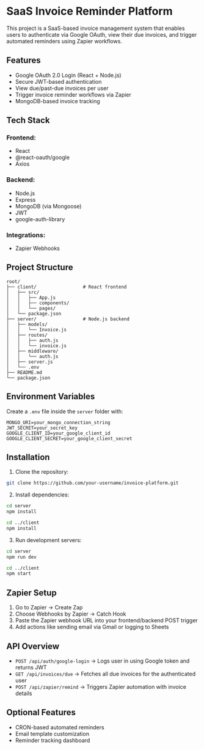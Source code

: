 # SaaS Invoice Reminder Platform

This project is a SaaS-based invoice management system that enables users to authenticate via Google OAuth, view their due invoices, and trigger automated reminders using Zapier workflows.

## Features

- Google OAuth 2.0 Login (React + Node.js)
- Secure JWT-based authentication
- View due/past-due invoices per user
- Trigger invoice reminder workflows via Zapier
- MongoDB-based invoice tracking

## Tech Stack

### Frontend:

- React
- @react-oauth/google
- Axios

### Backend:

- Node.js
- Express
- MongoDB (via Mongoose)
- JWT
- google-auth-library

### Integrations:

- Zapier Webhooks

## Project Structure

```
root/
├── client/                 # React frontend
│   ├── src/
│   │   ├── App.js
│   │   ├── components/
│   │   └── pages/
│   └── package.json
├── server/                 # Node.js backend
│   ├── models/
│   │   └── Invoice.js
│   ├── routes/
│   │   ├── auth.js
│   │   └── invoice.js
│   ├── middleware/
│   │   └── auth.js
│   ├── server.js
│   └── .env
├── README.md
└── package.json
```

## Environment Variables

Create a `.env` file inside the `server` folder with:

```
MONGO_URI=your_mongo_connection_string
JWT_SECRET=your_secret_key
GOOGLE_CLIENT_ID=your_google_client_id
GOOGLE_CLIENT_SECRET=your_google_client_secret
```

## Installation

1. Clone the repository:

```bash
git clone https://github.com/your-username/invoice-platform.git
```

2. Install dependencies:

```bash
cd server
npm install

cd ../client
npm install
```

3. Run development servers:

```bash
cd server
npm run dev

cd ../client
npm start
```

## Zapier Setup

1. Go to Zapier → Create Zap
2. Choose Webhooks by Zapier → Catch Hook
3. Paste the Zapier webhook URL into your frontend/backend POST trigger
4. Add actions like sending email via Gmail or logging to Sheets

## API Overview

- `POST /api/auth/google-login` → Logs user in using Google token and returns JWT
- `GET /api/invoices/due` → Fetches all due invoices for the authenticated user
- `POST /api/zapier/remind` → Triggers Zapier automation with invoice details

## Optional Features

- CRON-based automated reminders
- Email template customization
- Reminder tracking dashboard
